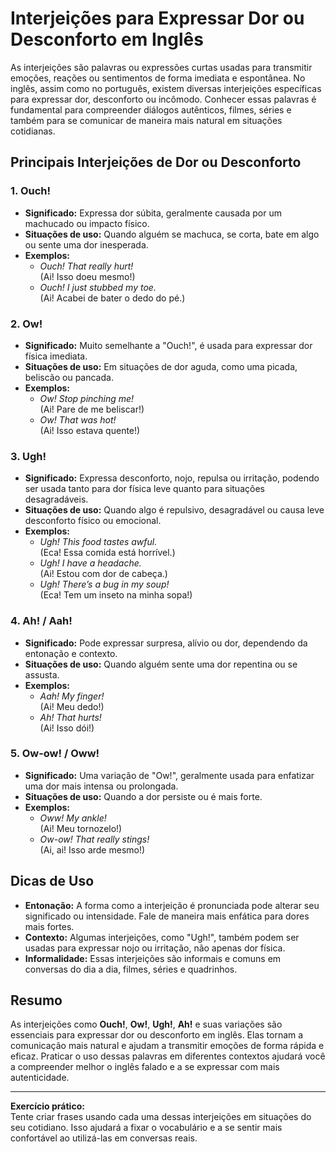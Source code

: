 
# Interjeições para Expressar Dor ou Desconforto em Inglês

As interjeições são palavras ou expressões curtas usadas para transmitir emoções, reações ou sentimentos de forma imediata e espontânea. No inglês, assim como no português, existem diversas interjeições específicas para expressar dor, desconforto ou incômodo. Conhecer essas palavras é fundamental para compreender diálogos autênticos, filmes, séries e também para se comunicar de maneira mais natural em situações cotidianas.

## Principais Interjeições de Dor ou Desconforto

### 1. **Ouch!**
- **Significado:** Expressa dor súbita, geralmente causada por um machucado ou impacto físico.
- **Situações de uso:** Quando alguém se machuca, se corta, bate em algo ou sente uma dor inesperada.
- **Exemplos:**
  - *Ouch! That really hurt!*  
    (Ai! Isso doeu mesmo!)
  - *Ouch! I just stubbed my toe.*  
    (Ai! Acabei de bater o dedo do pé.)

### 2. **Ow!**
- **Significado:** Muito semelhante a "Ouch!", é usada para expressar dor física imediata.
- **Situações de uso:** Em situações de dor aguda, como uma picada, beliscão ou pancada.
- **Exemplos:**
  - *Ow! Stop pinching me!*  
    (Ai! Pare de me beliscar!)
  - *Ow! That was hot!*  
    (Ai! Isso estava quente!)

### 3. **Ugh!**
- **Significado:** Expressa desconforto, nojo, repulsa ou irritação, podendo ser usada tanto para dor física leve quanto para situações desagradáveis.
- **Situações de uso:** Quando algo é repulsivo, desagradável ou causa leve desconforto físico ou emocional.
- **Exemplos:**
  - *Ugh! This food tastes awful.*  
    (Eca! Essa comida está horrível.)
  - *Ugh! I have a headache.*  
    (Ai! Estou com dor de cabeça.)
  - *Ugh! There’s a bug in my soup!*  
    (Eca! Tem um inseto na minha sopa!)

### 4. **Ah! / Aah!**
- **Significado:** Pode expressar surpresa, alívio ou dor, dependendo da entonação e contexto.
- **Situações de uso:** Quando alguém sente uma dor repentina ou se assusta.
- **Exemplos:**
  - *Aah! My finger!*  
    (Ai! Meu dedo!)
  - *Ah! That hurts!*  
    (Ai! Isso dói!)

### 5. **Ow-ow! / Oww!**
- **Significado:** Uma variação de "Ow!", geralmente usada para enfatizar uma dor mais intensa ou prolongada.
- **Situações de uso:** Quando a dor persiste ou é mais forte.
- **Exemplos:**
  - *Oww! My ankle!*  
    (Ai! Meu tornozelo!)
  - *Ow-ow! That really stings!*  
    (Ai, ai! Isso arde mesmo!)

## Dicas de Uso

- **Entonação:** A forma como a interjeição é pronunciada pode alterar seu significado ou intensidade. Fale de maneira mais enfática para dores mais fortes.
- **Contexto:** Algumas interjeições, como "Ugh!", também podem ser usadas para expressar nojo ou irritação, não apenas dor física.
- **Informalidade:** Essas interjeições são informais e comuns em conversas do dia a dia, filmes, séries e quadrinhos.

## Resumo

As interjeições como **Ouch!**, **Ow!**, **Ugh!**, **Ah!** e suas variações são essenciais para expressar dor ou desconforto em inglês. Elas tornam a comunicação mais natural e ajudam a transmitir emoções de forma rápida e eficaz. Praticar o uso dessas palavras em diferentes contextos ajudará você a compreender melhor o inglês falado e a se expressar com mais autenticidade.

---
**Exercício prático:**  
Tente criar frases usando cada uma dessas interjeições em situações do seu cotidiano. Isso ajudará a fixar o vocabulário e a se sentir mais confortável ao utilizá-las em conversas reais.
```
